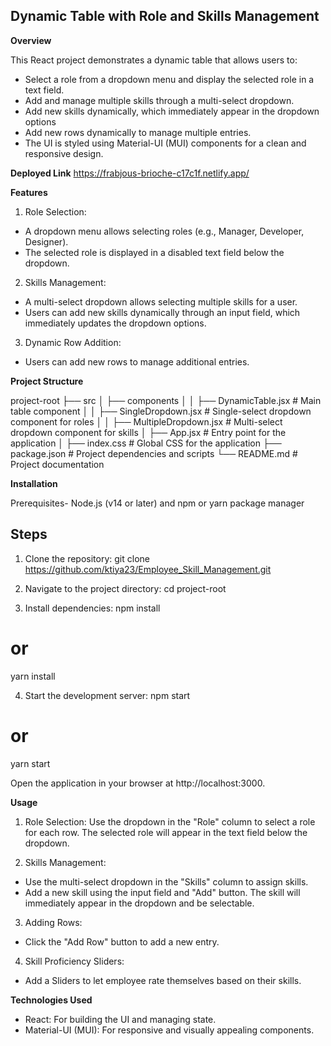 ## Dynamic Table with Role and Skills Management ##

**Overview**

This React project demonstrates a dynamic table that allows users to:

- Select a role from a dropdown menu and display the selected role in a text field.
- Add and manage multiple skills through a multi-select dropdown.
- Add new skills dynamically, which immediately appear in the dropdown options
- Add new rows dynamically to manage multiple entries.
- The UI is styled using Material-UI (MUI) components for a clean and responsive design.

**Deployed Link**
https://frabjous-brioche-c17c1f.netlify.app/

**Features**

1. Role Selection:

- A dropdown menu allows selecting roles (e.g., Manager, Developer, Designer).
- The selected role is displayed in a disabled text field below the dropdown.

2. Skills Management:

- A multi-select dropdown allows selecting multiple skills for a user.
- Users can add new skills dynamically through an input field, which immediately updates the dropdown options.

3. Dynamic Row Addition:

- Users can add new rows to manage additional entries.

**Project Structure**

project-root
├── src
│   ├── components
│   │   ├── DynamicTable.jsx        # Main table component
│   │   ├── SingleDropdown.jsx     # Single-select dropdown component for roles
│   │   ├── MultipleDropdown.jsx   # Multi-select dropdown component for skills
│   ├── App.jsx                    # Entry point for the application
│   ├── index.css                  # Global CSS for the application
├── package.json                   # Project dependencies and scripts
└── README.md                      # Project documentation

**Installation**

Prerequisites- Node.js (v14 or later) and npm or yarn package manager

## Steps

1. Clone the repository:
git clone https://github.com/ktiya23/Employee_Skill_Management.git

2. Navigate to the project directory:
cd project-root

3. Install dependencies:
npm install
# or
yarn install

4. Start the development server:
npm start
# or
yarn start

Open the application in your browser at http://localhost:3000.

**Usage**

1. Role Selection:
Use the dropdown in the "Role" column to select a role for each row.
The selected role will appear in the text field below the dropdown.

2. Skills Management:
- Use the multi-select dropdown in the "Skills" column to assign skills.
- Add a new skill using the input field and "Add" button. The skill will immediately appear in the dropdown and be selectable.

3. Adding Rows:
- Click the "Add Row" button to add a new entry.

4. Skill Proficiency Sliders:
- Add a Sliders to let employee rate themselves based on their skills.

**Technologies Used**

- React: For building the UI and managing state.
- Material-UI (MUI): For responsive and visually appealing components.

